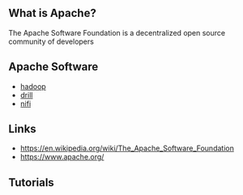 ## What is Apache?
The Apache Software Foundation is a decentralized open source community of developers

## Apache Software
- [hadoop][1]
- [drill][2]
- [nifi][3]

## Links
- https://en.wikipedia.org/wiki/The_Apache_Software_Foundation
- https://www.apache.org/

## Tutorials

<!-- Embedded links -->
[1]: https://github.com/nchristie/tech_notes/blob/master/hadoop.md
[2]: https://github.com/nchristie/tech_notes/blob/master/drill.md
[3]: https://github.com/nchristie/tech_notes/blob/master/nifi.md
